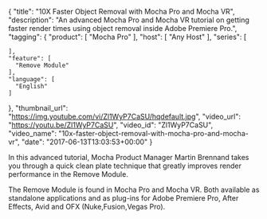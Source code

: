 {
  "title": "10X Faster Object Removal with Mocha Pro and Mocha VR",
  "description": "An advanced Mocha Pro and Mocha VR tutorial on getting faster render times using object removal inside Adobe Premiere Pro.",
  "tagging": {
    "product": [
      "Mocha Pro"
    ],
    "host": [
      "Any Host"
    ],
    "series": [

    ],
    "feature": [
      "Remove Module"
    ],
    "language": [
      "English"
    ]
  },
  "thumbnail_url": "https://img.youtube.com/vi/Zl1WyP7CaSU/hqdefault.jpg",
  "video_url": "https://youtu.be/Zl1WyP7CaSU",
  "video_id": "Zl1WyP7CaSU",
  "video_name": "10x-faster-object-removal-with-mocha-pro-and-mocha-vr",
  "date": "2017-06-13T13:03:53+00:00"
}

In this advanced tutorial, Mocha Product Manager Martin Brennand takes you through a quick clean plate technique that greatly improves render performance in the Remove Module.

The Remove Module is found in Mocha Pro and Mocha VR. Both available as standalone applications and as plug-ins for Adobe Premiere Pro, After Effects, Avid and OFX (Nuke,Fusion,Vegas Pro).
